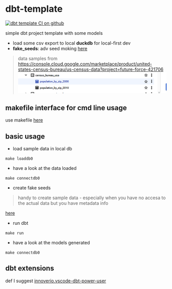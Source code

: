 # dbt-template

[![dbt template CI on github](https://github.com/obar1/dbt-template/actions/workflows/makefile.yml/badge.svg)](https://github.com/obar1/dbt-template/actions/workflows/makefile.yml)

simple dbt project template with some models
- load some csv export to local **duckdb** for local-first dev
- **fake_seeds**: adv seed moking [here](./py_scripts/fake_seeds/fake_seeds.md)

> data samples from
> https://console.cloud.google.com/marketplace/product/united-states-census-bureau/us-census-data?project=future-force-421706
> ![alt text](image.png)

## makefile interface for cmd line usage

use makefile [here](./Makefile)

## basic usage

- load sample data in local db
```shell
make loaddb0
```

- have a look at the data loaded
```shell
make connectdb0
```

- create fake seeds
> handy to create sample data - especially when you have no accesa to  the actual data but you have metadata info

[here](./py_scripts/fake_seeds/fake_seeds.md)

- run dbt 
```shell
make run
```

- have a look at the models generated
```shell
make connectdb0
```

## dbt extensions

def I suggest [innoverio.vscode-dbt-power-user](https://github.com/AltimateAI/vscode-dbt-power-user)

